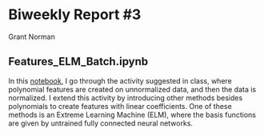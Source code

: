 # Biweekly Report #3

Grant Norman

## Features_ELM_Batch.ipynb
In this [notebook](./Features_ELM_Batch.ipynb), I go through the activity suggested in class, where polynomial features are created on unnormalized data, and then the data is normalized. I extend this activity by introducing other methods besides polynomials to create features with linear coefficients. One of these methods is an Extreme Learning Machine (ELM), where the basis functions are given by untrained fully connected neural networks.

